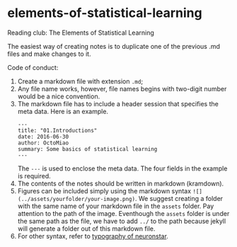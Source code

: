 # elements-of-statistical-learning

Reading club: The Elements of Statistical Learning

The easiest way of creating notes is to duplicate one of the previous .md files and make changes to it.

Code of conduct:

1. Create a markdown file with extension `.md`;
2. Any file name works, however, file names begins with two-digit number would be a nice convention.
3. The markdown file has to include a header session that specifies the meta data. Here is an example.
   ```
   ---
   title: "01.Introductions"
   date: 2016-06-30
   author: OctoMiao
   summary: Some basics of statistical learning
   ---
   ```
   The `---` is used to enclose the meta data. The four fields in the example is required.
4. The contents of the notes should be written in markdown (kramdown).
5. Figures can be included simply using the markdown syntax `![](../assets/yourfolder/your-image.png)`. We suggest creating a folder with the same name of your markdown file in the `assets` folder. Pay attention to the path of the image. Eventhough the `assets` folder is under the same path as the file, we have to add `../` to the path because jekyll will generate a folder out of this markdown file.
6. For other syntax, refer to [typography of neuronstar](http://neuronstar.cc/typography/).
